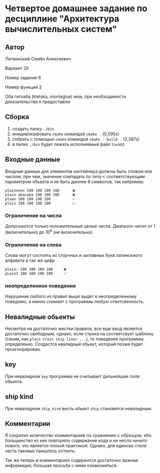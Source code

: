 # Четвертое домашнее задание по десциплине "Архитектура вычислительных систем"

## Автор
Литвинский Семён Алексеевич

Вариант 20

Номер задания 6

Номер функции 2

Оба гитхаба (kletska, montaglue) мои, при необходимости доказательства я предоставлю

## Сборка

1. создать папку `./bin`
2. инициализировать `cmake` командой `cmake .` (0,595s)
3. собрать с помощью `cmake` командой `cmake --build .` (2,387s)
4. в папке `./bin` будет лежать исполняемый файл `task01` 

## Входные данные
Входные данные для элементов контейнера должны быть
словом или числом, при чем, значение совпадать по типу с соответствующим параметром обьекта
и не быть диннее 8 символов, так например:

```
plainnnnn 100 100 100 100      ❌
plain abacaba 100 100 100      ❌
plaan 100 100 100 100          ✅
plain 100 100 100 100          ✅
```

### Ограничение на числа
Допускаются только положительные целые числа.
Диапазон чисел от $1$ (включительно) до $10^9$ (не включительно)

### Ограничение на слова
Слова могут состоять из сторчных и заглавных букв латинскиого алфавита а так же цифр
 
```
plain: 100 100 100 100     ❌
pLain3 100 100 100 100     ✅
```
### неопределенное поведение
Нарушение любого из правил выше выдет к неопределенному поведнию, а имнно снимает с программы любую ответсвенность.

## Невалидные обьекты
Несмотря на достаточно жестки правила, все еще ввод является достаточно свободным, однако, если строка на соответсвует шаблону (таким, как ```plain train ship liner ...```), то поведение программы определенно. Создастся нвалидный обьект, который позже будет проигнорирован.
## key
При невалидном ```key``` программа не считывает дальнейшие поля обьекта.

## ship kind
При невалидном ```ship_kind``` весть обьект ```ship``` становится невалидным.

## Комментарии
Я сократил количество комментариев по сравнению с образцом, ибо большинство из них повторяло содержание кода и не несло ничего нового, что является плохой практикой. Однако, для единсва стиля часть таковых пришлось оствить.

Так же теперь в комментариях содержится достаточно важная информация, большая просьба с ними ознакомиться.